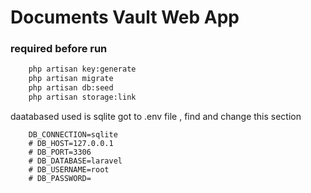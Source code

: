 # Documents Vault Web App 

### required before run

```bash
    php artisan key:generate
    php artisan migrate
    php artisan db:seed 
    php artisan storage:link
```

daatabased used is sqlite 
got to .env file , find and change this section 
```env
    DB_CONNECTION=sqlite
    # DB_HOST=127.0.0.1
    # DB_PORT=3306
    # DB_DATABASE=laravel
    # DB_USERNAME=root
    # DB_PASSWORD=
```